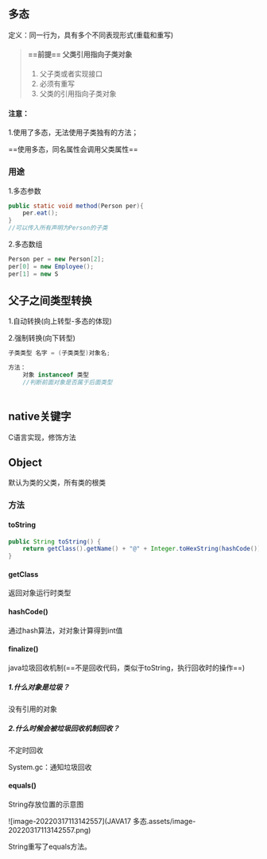 ## 多态

定义：同一行为，具有多个不同表现形式(重载和重写)

> #### ==前提== 父类引用指向子类对象
>
> 1. 父子类或者实现接口
> 2. 必须有重写
> 3. 父类的引用指向子类对象



#### 注意：

1.使用了多态，无法使用子类独有的方法；

==使用多态，同名属性会调用父类属性==



### 用途

1.多态参数

```java
public static void method(Person per){
    per.eat();
}
//可以传入所有声明为Person的子类
```



2.多态数组

```java
Person per = new Person[2];
per[0] = new Employee();
per[1] = new S
```





## 父子之间类型转换

1.自动转换(向上转型-多态的体现) 



2.强制转换(向下转型) 

```java
子类类型 名字 = (子类类型)对象名;

方法：
    对象 instanceof 类型
    //判断前面对象是否属于后面类型
    
```





## native关键字 

C语言实现，修饰方法 





## Object

默认为类的父类，所有类的根类

### 方法

#### toString

```java
public String toString() {
    return getClass().getName() + "@" + Integer.toHexString(hashCode());
}
```



#### getClass

返回对象运行时类型



#### hashCode()

通过hash算法，对对象计算得到int值



#### finalize()

java垃圾回收机制(==不是回收代码，类似于toString，执行回收时的操作==)

##### 1.什么对象是垃圾？

没有引用的对象

##### 2.什么时候会被垃圾回收机制回收？

不定时回收

System.gc：通知垃圾回收



#### equals()

String存放位置的示意图

![image-20220317113142557](JAVA17 多态.assets/image-20220317113142557.png)

String重写了equals方法。
